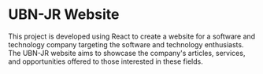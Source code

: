 # UBN-JR Website

This project is developed using React to create a website for a software and technology company targeting the software and technology enthusiasts. The UBN-JR website aims to showcase the company's articles, services, and opportunities offered to those interested in these fields.